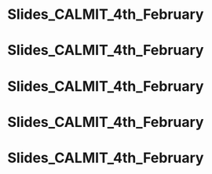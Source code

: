 # Slides_CALMIT_4th_February
# Slides_CALMIT_4th_February
# Slides_CALMIT_4th_February
# Slides_CALMIT_4th_February
# Slides_CALMIT_4th_February
